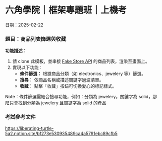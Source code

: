# 六角學院｜框架專題班｜上機考
日期：2025-02-22

### 題目：商品列表篩選與收藏
**功能描述：**
1. 請 clone 此模板，並串接 [Fake Store API](https://fakestoreapi.com/products) 的商品列表，渲染至畫面上。
2. 實現以下功能：
    - **條件篩選：** 根據商品分類（如 electronics、jewelery 等）篩選。
    - **搜尋：** 依商品名稱或描述關鍵字過濾清單。
    - **收藏：** 點擊「收藏」按鈕可切換愛心的標記樣式。

Note：條件篩選需結合搜尋功能，例如：分類為 jewelery，關鍵字為 solid，那麼只會找到分類為 jewelery 且關鍵字為 solid 的產品

### 考試參考文件
https://liberating-turtle-5a2.notion.site/bf273e530935489ca4a5791ebc89cfb5
